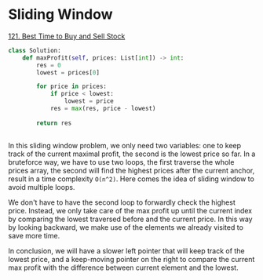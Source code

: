 # Sliding Window

[121. Best Time to Buy and Sell Stock](https://leetcode.com/problems/best-time-to-buy-and-sell-stock/description/)
```python
class Solution:
    def maxProfit(self, prices: List[int]) -> int:
        res = 0
        lowest = prices[0]

        for price in prices:
            if price < lowest:
                lowest = price
            res = max(res, price - lowest)
        
        return res
    
```
In this sliding window problem, we only need two variables: one to keep track of the current maximal profit, the second is the lowest price so far. In a bruteforce way, we have to use two loops, the first traverse the whole prices array, the second will find the highest prices after the current anchor, result in a time complexity `O(n^2)`. Here comes the idea of sliding window to avoid multiple loops.

We don't have to have the second loop to forwardly check the highest price. Instead, we only take care of the max profit up until the current index by comparing the lowest traversed before and the current price. In this way by looking backward, we make use of the elements we already visited to save more time.

In conclusion, we will have a slower left pointer that will keep track of the lowest price, and a keep-moving pointer on the right to compare the current max profit with the difference between current element and the lowest. 